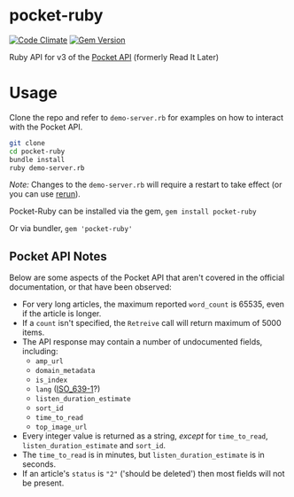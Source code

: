 pocket-ruby
===========

[![Code Climate](https://codeclimate.com/github/turadg/pocket-ruby.png)](https://codeclimate.com/github/turadg/pocket-ruby) [![Gem Version](https://badge.fury.io/rb/pocket-ruby.png)](http://badge.fury.io/rb/pocket-ruby)

Ruby API for v3 of the [Pocket API](http://getpocket.com/developer/docs/overview) (formerly Read It Later)

# Usage

Clone the repo and refer to `demo-server.rb` for examples on how to interact with the Pocket API.

```sh
git clone
cd pocket-ruby
bundle install
ruby demo-server.rb
```

*Note:* Changes to the `demo-server.rb` will require a restart to take effect (or you can use [rerun](https://github.com/alexch/rerun)).

Pocket-Ruby can be installed via the gem, ```gem install pocket-ruby```

Or via bundler, `gem 'pocket-ruby'`

## Pocket API Notes

Below are some aspects of the Pocket API that aren't covered in the official documentation, or that have been observed:

* For very long articles, the maximum reported `word_count` is 65535, even if the article is longer.
* If a `count` isn't specified, the `Retreive` call will return maximum of 5000 items.
* The API response may contain a number of undocumented fields, including:
  * `amp_url`
  * `domain_metadata`
  * `is_index`
  * `lang` ([ISO_639-1](https://en.wikipedia.org/wiki/ISO_639-1)?)
  * `listen_duration_estimate`
  * `sort_id`
  * `time_to_read`
  * `top_image_url`
* Every integer value is returned as a string, *except* for `time_to_read`, `listen_duration_estimate` and `sort_id`.
* The `time_to_read` is in minutes, but `listen_duration_estimate` is in seconds.
* If an article's `status` is `"2"` ('should be deleted') then most fields will not be present.
